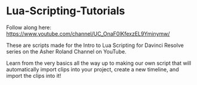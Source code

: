 # Lua-Scripting-Tutorials

Follow along here: https://www.youtube.com/channel/UC_OnaF0lKfexzEL9Yminymw/

These are scripts made for the Intro to Lua Scripting for Davinci Resolve series on the Asher Roland Channel on YouTube.

Learn from the very basics all the way up to making our own script that will automatically import clips into your project, create a new timeline, and import the clips into it!
